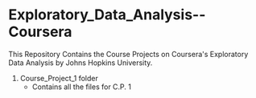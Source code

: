 # Exploratory_Data_Analysis--Coursera

This Repository Contains the Course Projects on Coursera's Exploratory Data Analysis by Johns Hopkins University. 

1. Course_Project_1 folder
    + Contains all the files for C.P. 1 